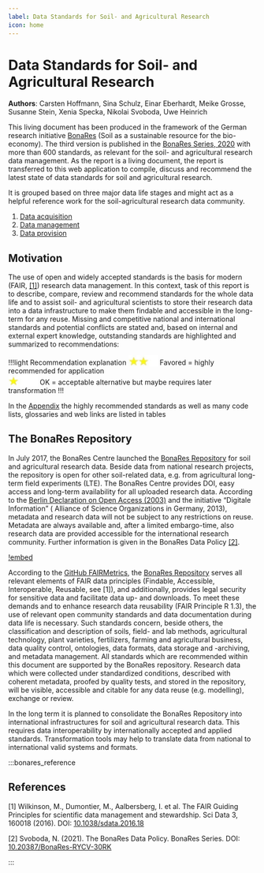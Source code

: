 ```yaml
---
label: Data Standards for Soil- and Agricultural Research 
icon: home
---
```


# Data Standards for Soil- and Agricultural Research



**Authors**: Carsten Hoffmann, Sina Schulz, Einar Eberhardt, Meike Grosse, Susanne Stein, Xenia Specka, Nikolai Svoboda,
Uwe Heinrich

This living document has been produced in the framework of the German research
initiative [BonaRes](https://www.bonares.de) (Soil as a sustainable resource for the bio-economy). The third
version is published in the [BonaRes Series, 2020](https://tools.bonares.de/doi/doc/25/) with more than 600 standards, 
as relevant for the soil- and agricultural research data management. As the report is a living document, the report is
transferred to this web application to compile, discuss and recommend the latest state of data standards for 
soil and agricultural research. 

It is grouped based on three major data life stages and might act as a helpful reference
work for the soil-agricultural research data community.

1. [Data acquisition](/data_acquisition)
2. [Data management](/data_management)
3. [Data provision](/data_provision)

## Motivation

The use of open and widely accepted standards is the basis for modern (FAIR,
 [[1]](https://doi.org/10.1038/sdata.2016.18)) research data management. In this context, task of
this report is to describe, compare, review and recommend standards for the whole data life and to assist soil- and
agricultural scientists to store their research data into a data infrastructure to make them findable and accessible in
the long-term for any reuse. Missing and competitive national and international standards and potential conflicts are
stated and, based on internal and external expert knowledge, outstanding standards are highlighted and summarized to
recommendations:

!!!light Recommendation explanation
<img src="/static/img/two_star.jpg" width="60" valign="bottom" > Favored = highly recommended for application <br>
<img src="/static/img/one_star.jpg" width="60" valign="bottom" > OK = acceptable alternative but maybe requires later
transformation
!!!

In the [Appendix](appendix/index.md) the highly recommended standards as well as many code lists, glossaries and web
links are listed in tables

## The BonaRes Repository

In July 2017, the BonaRes Centre launched
the [BonaRes Repository](https://maps.bonares.de/mapapps/resources/apps/bonares/index.html?lang=en) for soil and
agricultural research data. Beside data from national research projects, the repository is open for other soil-related
data, e.g. from agricultural long-term field experiments (LTE). The BonaRes Centre provides DOI, easy access and
long-term availability for all uploaded research data. According to
the [Berlin Declaration on Open Access (2003)](https://openaccess.mpg.de/Berlin-Declaration) and the initiative
“Digitale Information” (
Alliance of Science Organizations in Germany, 2013), metadata and research data will not be subject to any restrictions
on reuse. Metadata are always available and, after a limited embargo-time, also research data are provided accessible
for the international research community. Further information is given in the BonaRes Data
Policy [[2]](https://doi.org/https://doi.org/10.20387/BonaRes-RYCV-30RK).

[!embed](https://youtu.be/wo0Rv4YPjCo)

According to the [GitHub FAIRMetrics](https://github.com/FAIRMetrics/Metrics),
the [BonaRes Repository](https://maps.bonares.de/mapapps/resources/apps/bonares/index.html?lang=en) serves all relevant
elements of FAIR data principles (Findable, Accessible, Interoperable, Reusable, see [1]), and
additionally, provides legal security for sensitive data and facilitate data up- and downloads. To meet these demands
and to enhance research data reusability (FAIR Principle R 1.3), the use of relevant open community standards and data
documentation during data life is necessary. Such standards concern, beside others, the classification and description
of soils, field- and lab methods, agricultural technology, plant varieties, fertilizers, farming and agricultural
business, data quality control, ontologies, data formats, data storage and -archiving, and metadata management. All
standards which are recommended within this document are supported by the BonaRes repository. Research data which were
collected under standardized conditions, described with coherent metadata, proofed by quality tests, and stored in the
repository, will be visible, accessible and citable for any data reuse (e.g. modelling), exchange or review.

In the long term it is planned to consolidate the BonaRes Repository into international infrastructures for soil and
agricultural research data. This requires data interoperability by internationally accepted and applied standards.
Transformation tools may help to translate data from national to international valid systems and formats.

:::bonares_reference

## References

[1] Wilkinson, M., Dumontier, M., Aalbersberg, I. et al. The FAIR Guiding Principles for scientific data management and
stewardship. Sci Data 3, 160018 (2016). DOI: [10.1038/sdata.2016.18](https://doi.org/10.1038/sdata.2016.18)

[2] Svoboda, N. (2021). The BonaRes Data Policy. BonaRes Series.
DOI: [10.20387/BonaRes-RYCV-30RK](https://doi.org/10.20387/BonaRes-RYCV-30RK)

:::

